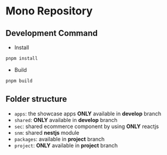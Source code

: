 # Mono Repository
## Development Command

- Install

```bash
pnpm install
```

- Build

```
pnpm build
```

## Folder structure

- `apps`: the showcase apps **ONLY** available in **develop** branch
- `shared`: **ONLY** available in **develop** branch
- `sec`: shared ecommerce component by using **ONLY** reactjs
- `snm`: shared **nestjs** module
- `packages`: available in **project** branch
- `project`: **ONLY** available in **project** branch
